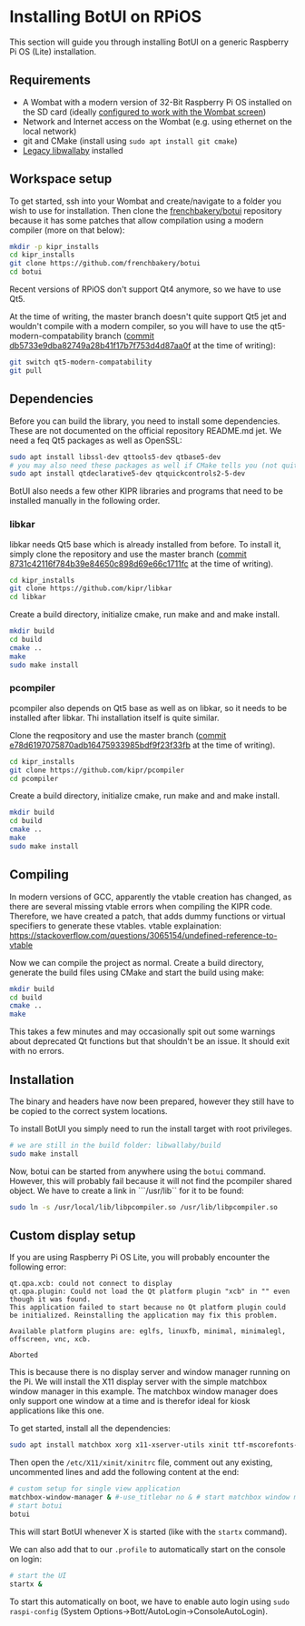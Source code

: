 # Installing BotUI on RPiOS

This section will guide you through installing BotUI on a generic Raspberry Pi OS (Lite) installation.

## Requirements

 - A Wombat with a modern version of 32-Bit Raspberry Pi OS installed on the SD card (ideally [configured to work with the Wombat screen](rpios_installation.md))
 - Network and Internet access on the Wombat (e.g. using ethernet on the local network)
 - git and CMake (install using ```sudo apt install git cmake```)
 - [Legacy libwallaby](install_libwallaby_rpios.md) installed

## Workspace setup 

To get started, ssh into your Wombat and create/navigate to a folder you wish to use for installation. Then clone the [frenchbakery/botui](https://github.com/frenchbakery/botui) repository because it has some patches that allow compilation using a modern compiler (more on that below):

```bash
mkdir -p kipr_installs
cd kipr_installs
git clone https://github.com/frenchbakery/botui
cd botui
```

Recent versions of RPiOS don't support Qt4 anymore, so we have to use Qt5. 

At the time of writing, the master branch doesn't quite support Qt5 jet and wouldn't compile with a modern compiler, so you will have to use the qt5-modern-compatability branch ([commit db5733e9dba82749a28b41f17b7f753d4d87aa0f](https://github.com/frenchbakery/botui/commit/db5733e9dba82749a28b41f17b7f753d4d87aa0f) at the time of writing):

```bash
git switch qt5-modern-compatability
git pull
```

## Dependencies

Before you can build the library, you need to install some dependencies. These are not documented on the official repository README.md jet. We need a feq Qt5 packages as well as OpenSSL:

```bash
sudo apt install libssl-dev qttools5-dev qtbase5-dev
# you may also need these packages as well if CMake tells you (not quite sure if these are necessary for the qt5-fixed branch)
sudo apt install qtdeclarative5-dev qtquickcontrols2-5-dev
```

BotUI also needs a few other KIPR libraries and programs that need to be installed manually in the following order.

### libkar

libkar needs Qt5 base which is already installed from before. To install it, simply clone the repository and use the master branch ([commit 8731c42116f784b39e84650c898d69e66c1711fc](https://github.com/kipr/libkar/commit/8731c42116f784b39e84650c898d69e66c1711fc) at the time of writing).

```bash
cd kipr_installs
git clone https://github.com/kipr/libkar
cd libkar
```

Create a build directory, initialize cmake, run make and and make install.

```bash
mkdir build
cd build
cmake ..
make
sudo make install
```

### pcompiler

pcompiler also depends on Qt5 base as well as on libkar, so it needs to be installed after libkar. Thi installation itself is quite similar.

Clone the reqpository and use the master branch ([commit e78d6197075870adb16475933985bdf9f23f33fb](https://github.com/kipr/pcompiler/commit/e78d6197075870adb16475933985bdf9f23f33fb) at the time of writing).

```bash
cd kipr_installs
git clone https://github.com/kipr/pcompiler
cd pcompiler
```

Create a build directory, initialize cmake, run make and and make install.

```bash
mkdir build
cd build
cmake ..
make
sudo make install
```


## Compiling

In modern versions of GCC, apparently the vtable creation has changed, as there are several missing vtable errors when compiling the KIPR code. Therefore, we have created a patch, that adds dummy functions or virtual specifiers to generate these vtables. vtable explaination: https://stackoverflow.com/questions/3065154/undefined-reference-to-vtable

Now we can compile the project as normal. Create a build directory, generate the build files using CMake and start the build using make:

```bash
mkdir build
cd build
cmake ..
make
```

This takes a few minutes and may occasionally spit out some warnings about deprecated Qt functions but that shouldn't be an issue. It should exit with no errors.

## Installation

The binary and headers have now been prepared, however they still have to be copied to the correct system locations.

To install BotUI you simply need to run the install target with root privileges.

```bash
# we are still in the build folder: libwallaby/build
sudo make install
```

Now, botui can be started from anywhere using the ```botui``` command. However, this will probably fail because it will not find the pcompiler shared object. We have to create a link in ```/usr/lib`` for it to be found:

```bash
sudo ln -s /usr/local/lib/libpcompiler.so /usr/lib/libpcompiler.so
```

## Custom display setup

If you are using Raspberry Pi OS Lite, you will probably encounter the following error:

```
qt.qpa.xcb: could not connect to display 
qt.qpa.plugin: Could not load the Qt platform plugin "xcb" in "" even though it was found.
This application failed to start because no Qt platform plugin could be initialized. Reinstalling the application may fix this problem.

Available platform plugins are: eglfs, linuxfb, minimal, minimalegl, offscreen, vnc, xcb.

Aborted
```

This is because there is no display server and window manager running on the Pi. We will install the X11 display server with the simple matchbox window manager in this example. The matchbox window manager does only support one window at a time and is therefor ideal for kiosk applications like this one.

To get started, install all the dependencies:

```bash
sudo apt install matchbox xorg x11-xserver-utils xinit ttf-mscorefonts-installer xwit
```

Then open the ```/etc/X11/xinit/xinitrc``` file, comment out any existing, uncommented lines and add the following content at the end:

```bash
# custom setup for single view application
matchbox-window-manager & #-use_titlebar no & # start matchbox window manager
# start botui
botui
```

This will start BotUI whenever X is started (like with the ```startx``` command).

We can also add that to our ```.profile``` to automatically start on the console on login:

```bash
# start the UI
startx &
```

To start this automatically on boot, we have to enable auto login using ```sudo raspi-config``` (System Options->Bott/AutoLogin->ConsoleAutoLogin).

